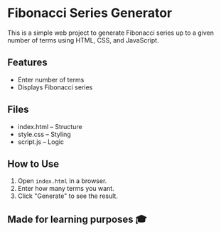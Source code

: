 # Fibonacci Series Generator

This is a simple web project to generate Fibonacci series up to a given number of terms using HTML, CSS, and JavaScript.

## Features
- Enter number of terms
- Displays Fibonacci series

## Files
- index.html – Structure
- style.css – Styling
- script.js – Logic

## How to Use
1. Open `index.html` in a browser.
2. Enter how many terms you want.
3. Click "Generate" to see the result.

## Made for learning purposes 🎓
